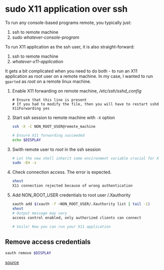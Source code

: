 # sudo X11 application over ssh


To run any console-based programs remote, you typically just:

1. ssh to remote machine
2. sudo *whatever-console-program*

To run X11 application as the ssh user, it is also straight-forward:

1. ssh to remote machine
2. *whatever-x11-application*


It gets a bit complicated when you need to do both - to run an X11 application as root user on a remote machine. In my case, I wanted to run `gparted` as *root* on a remote linux machine.

1. Enable X11 forwarding on remote machine, */etc/ssh/sshd_config*

    ```text
    # Ensure that this line is present
    # If you had to modify the file, then you will have to restart sshd
    X11Forwarding yes
    ```

1. Start ssh session to remote machine with `-X` option

    ```bash
    ssh -X -C NON_ROOT_USER@remote_machine

    # Ensure X11 forwarding succeeded
    echo $DISPLAY
    ```

1. Swith remote user to *root* in the ssh session


    ```bash
    # Let the new shell inherit some environment variable crucial for X11/Wayland to work
    sudo -EH -s
    ```

1. Check connection access. The error is expected.

    ```bash
    xhost
    X11 connection rejected because of wrong authentication
    ```

1. Add NON_ROOT_USER credentials to root user /.Xauthority

    ```bash
    xauth add $(xauth -f ~NON_ROOT_USER/.Xauthority list | tail -1)
    xhost
    # Output message may vary
    access control enabled, only authorized clients can connect

    # Voila! Now you can run your X11 application
    ```

## Remove access credentials

```bash
xauth remove $DISPLAY
```

[source](https://www.ibm.com/support/pages/x11-forwarding-ssh-connection-rejected-because-wrong-authentication)
